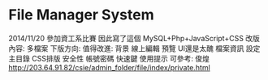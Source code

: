 File Manager System
====
2014/11/20 參加資工系比賽 因此寫了這個
MySQL+Php+JavaScript+CSS
    改版內容:
      多檔案
    下版方向:
    值得改進:
      背景
      線上編輯
      預覽
      UI還是太醜
      檔案資訊
      設定主目錄
      CSS排版
      安全性
      帳號密碼
      快速鍵
      使用提示
    可參考:
      俊煌 http://203.64.91.82/csie/admin_folder/file/index/private.html

